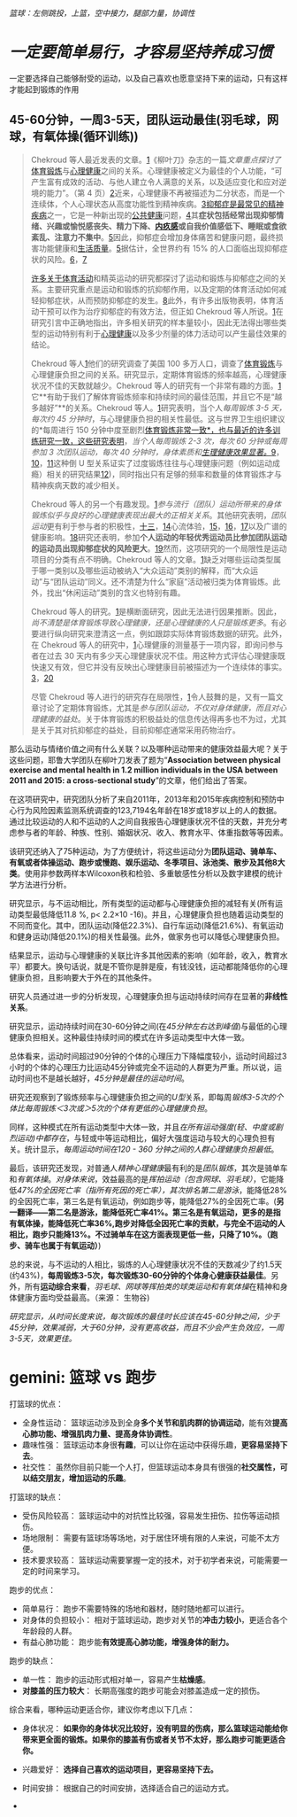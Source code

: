 *篮球：左侧跳投，上篮，空中接力，腿部力量，协调性*

# *一定要简单易行，才容易坚持养成习惯*

一定要选择自己能够耐受的运动，以及自己喜欢也愿意坚持下来的运动，只有这样才能起到锻炼的作用

## 45-60分钟，一周3-5天，团队运动最佳(羽毛球，网球，有氧体操(循环训练))

> Chekroud 等人最近发表的文章。[1](https://www.sciencedirect.com/science/article/pii/S2095254618301030?via%3Dihub#bib0001)《柳叶刀》杂志的一篇*文章重点探讨了*[体育锻炼](https://www.sciencedirect.com/topics/psychology/physical-exercise)与[心理健康](https://www.sciencedirect.com/topics/psychology/mental-health)之间的关系。心理健康被定义为最佳的个人功能，“可产生富有成效的活动、与他人建立令人满意的关系，以及适应变化和应对逆境的能力”。（第 4 页）[2](https://www.sciencedirect.com/science/article/pii/S2095254618301030?via%3Dihub#bib0002)近来，心理健康不再被描述为二分状态，而是一个连续体，个人心理状态从高度功能性到精神疾病。[3](https://www.sciencedirect.com/science/article/pii/S2095254618301030?via%3Dihub#bib0003)[抑郁症是最常见的精神疾病](https://www.sciencedirect.com/topics/medicine-and-dentistry/mental-disorder)之一，它是一种新出现的[公共健康](https://www.sciencedirect.com/topics/psychology/public-health)问题，[4](https://www.sciencedirect.com/science/article/pii/S2095254618301030?via%3Dihub#bib0004)其**症状包括经常出现抑郁情绪、兴趣或愉悦感丧失、精力下降、[内疚感](https://www.sciencedirect.com/topics/psychology/feelings-of-guilt)或自我价值感低下、睡眠或食欲紊乱、注意力不集中**。[5](https://www.sciencedirect.com/science/article/pii/S2095254618301030?via%3Dihub#bib0005)因此，抑郁症会增加身体痛苦和健康问题，最终损害功能健康和[生活质量](https://www.sciencedirect.com/topics/psychology/quality-of-life)。[5](https://www.sciencedirect.com/science/article/pii/S2095254618301030?via%3Dihub#bib0005)据估计，全世界约有 15% 的人口面临出现抑郁症状的风险。[6](https://www.sciencedirect.com/science/article/pii/S2095254618301030?via%3Dihub#bib0006)，[7](https://www.sciencedirect.com/science/article/pii/S2095254618301030?via%3Dihub#bib0007)
>
> [许多关于体育活动](https://www.sciencedirect.com/topics/psychology/physical-activity)和精英运动的研究都探讨了运动和锻炼与抑郁症之间的关系。主要研究重点是运动和锻炼的抗抑郁作用，以及定期的体育活动如何减轻抑郁症状，从而预防抑郁症的发生。[8](https://www.sciencedirect.com/science/article/pii/S2095254618301030?via%3Dihub#bib0008)此外，有许多出版物表明，体育活动干预可以作为治疗抑郁症的有效方法，但正如 Chekroud 等人所说。[1](https://www.sciencedirect.com/science/article/pii/S2095254618301030?via%3Dihub#bib0001)在研究引言中正确地指出，许多相关研究的样本量较小，因此无法得出哪些类型的运动特别有利于[心理健康](https://www.sciencedirect.com/topics/psychology/mental-health)以及多少剂量的体力活动可以产生最佳效果的结论。
>
> Chekroud 等人[1](https://www.sciencedirect.com/science/article/pii/S2095254618301030?via%3Dihub#bib0001)他们的研究调查了美国 100 多万人口，调查了[体育锻炼](https://www.sciencedirect.com/topics/psychology/physical-exercise)与心理健康负担之间的关系。研究显示，定期体育锻炼的频率越高，心理健康状况不佳的天数就越少。Chekroud 等人的研究有一个非常有趣的方面。[1](https://www.sciencedirect.com/science/article/pii/S2095254618301030?via%3Dihub#bib0001)它**有助于我们了解体育锻炼频率和持续时间的最佳范围，并且它不是“越多越好”**的关系。Chekroud 等人。[1](https://www.sciencedirect.com/science/article/pii/S2095254618301030?via%3Dihub#bib0001)研究表明，当个人*每周锻炼 3-5 天，每次约 45 分钟时*，与心理健康负担的相关性最低。这与世界卫生组织建议的*每周进行 150 分钟中度至剧烈[体育锻炼非常一致*，也与最近的许多训练研究一致，这些研究表明](https://www.sciencedirect.com/topics/psychology/physical-activity)，*当个人每周锻炼 2-3 次，每次 60 分钟或每周参加 3 次团队运动，每次 40 分钟时，身体素质和[生理健康效果显著。](https://www.sciencedirect.com/topics/psychology/physiological-health)*[9](https://www.sciencedirect.com/science/article/pii/S2095254618301030?via%3Dihub#bib0009)，[10](https://www.sciencedirect.com/science/article/pii/S2095254618301030?via%3Dihub#bib0010)，[11](https://www.sciencedirect.com/science/article/pii/S2095254618301030?via%3Dihub#bib0011)这种倒 U 型关系证实了过度锻炼往往与心理健康问题（例如运动成瘾）相关的研究结果[12](https://www.sciencedirect.com/science/article/pii/S2095254618301030?via%3Dihub#bib0012))，同时指出只有足够的频率和数量的体育锻炼才与精神疾病天数的减少相关。
>
> Chekroud 等人的另一个有趣发现。[1](https://www.sciencedirect.com/science/article/pii/S2095254618301030?via%3Dihub#bib0001)*参与流行（团队）运动所带来的身体锻炼似乎与良好的心理健康表现出最大的正相关关系*。其他研究表明，*团队运动*更有利于参与者的积极性，[十三](https://www.sciencedirect.com/science/article/pii/S2095254618301030?via%3Dihub#bib0013)，[14](https://www.sciencedirect.com/science/article/pii/S2095254618301030?via%3Dihub#bib0014)心流体验，[15](https://www.sciencedirect.com/science/article/pii/S2095254618301030?via%3Dihub#bib0015)，[16](https://www.sciencedirect.com/science/article/pii/S2095254618301030?via%3Dihub#bib0016)，[17](https://www.sciencedirect.com/science/article/pii/S2095254618301030?via%3Dihub#bib0017)以及广谱的健康影响。[18](https://www.sciencedirect.com/science/article/pii/S2095254618301030?via%3Dihub#bib0018)研究还表明，参加**个人运动的年轻优秀运动员比参加团队运动的运动员出现抑郁症状的风险更大**。[19](https://www.sciencedirect.com/science/article/pii/S2095254618301030?via%3Dihub#bib0019)然而，这项研究的一个局限性是运动项目的分类有点不明确。Chekroud 等人的文章。[1](https://www.sciencedirect.com/science/article/pii/S2095254618301030?via%3Dihub#bib0001)缺乏对哪些运动类型属于哪一类别以及哪些运动被纳入“大众运动”类别的解释，而“大众运动”与“团队运动”同义。还不清楚为什么“家庭”活动被归类为体育锻炼。此外，找出“休闲运动”类别的含义也特别有趣。
>
> Chekroud 等人的研究。[1](https://www.sciencedirect.com/science/article/pii/S2095254618301030?via%3Dihub#bib0001)是横断面研究，因此无法进行因果推断。因此，*尚不清楚是体育锻炼导致心理健康，还是心理健康的人只是锻炼更多*。有必要进行纵向研究来澄清这一点，例如跟踪实际体育锻炼数据的研究。此外，在 Chekroud 等人的研究中，[1](https://www.sciencedirect.com/science/article/pii/S2095254618301030?via%3Dihub#bib0001)心理健康的测量基于一项内容，即询问参与者在过去 30 天内有多少天心理健康状况不佳。用这种方式评估心理健康既快速又有效，但它并没有反映出心理健康目前被描述为一个连续体的事实。[3](https://www.sciencedirect.com/science/article/pii/S2095254618301030?via%3Dihub#bib0003)，[20](https://www.sciencedirect.com/science/article/pii/S2095254618301030?via%3Dihub#bib0020)
>
> 尽管 Chekroud 等人进行的研究存在局限性，[1](https://www.sciencedirect.com/science/article/pii/S2095254618301030?via%3Dihub#bib0001)令人鼓舞的是，又有一篇文章讨论了定期体育锻炼，尤其是*参与团队运动，不仅对身体健康，而且对心理健康的益处*。关于体育锻炼的积极益处的信息传达得再多也不为过，尤其是关于其对抗抑郁症的益处，目前抑郁症通常采用药物治疗。

那么运动与情绪价值之间有什么关联？以及哪种运动带来的健康效益最大呢？关于这些问题，耶鲁大学团队在柳叶刀发表了题为“**Association between physical exercise and mental health in 1.2 million individuals in the USA between 2011 and 2015: a cross-sectional study**”的文章，他们给出了答案。

在这项研究中，研究团队分析了来自2011年，2013年和2015年疾病控制和预防中心行为风险因素监测系统调查的123,7194名年龄在18岁或18岁以上的人的数据。通过比较运动的人和不运动的人之间自我报告心理健康状况不佳的天数，并充分考虑参与者的年龄、种族、性别、婚姻状况、收入、教育水平、体重指数等等因素。

该研究还纳入了75种运动，为了方便统计，将这些运动分为**团队运动、骑单车、有氧或者体操运动、跑步或慢跑、娱乐运动、冬季项目、泳池类、散步及其他8大类**。使用非参数两样本Wilcoxon秩和检验、多重敏感性分析以及数字建模的统计学方法进行分析。

研究显示，与不运动相比，所有类型的运动都与心理健康负担的减轻有关(所有运动类型最低降低11.8 %, p< 2.2×10 -16)。并且，心理健康负担也随着运动类型的不同而变化。其中，团队运动(降低22.3%)、自行车运动(降低21.6%)、有氧运动和健身运动(降低20.1%)的相关性最强。此外，做家务也可以降低心理健康负担。

结果显示，运动与心理健康的关联比许多其他因素的影响（如年龄，收入，教育水平）都要大。换句话说，就是不管你是胖是瘦，有钱没钱，运动都能降低你的心理健康负担，且影响要大于外在的其他条件。

研究人员通过进一步的分析发现，心理健康负担与运动持续时间存在显著的**非线性关系**。

研究显示，运动持续时间在30-60分钟之间(在*45分钟左右达到峰值*)与最低的心理健康负担相关。这种最佳持续时间的模式在许多运动类型中大体一致。

总体看来，运动时间超过90分钟的个体的心理压力下降幅度较小，运动时间超过3小时的个体的心理压力比运动45分钟或完全不运动的人群更为严重。所以说，运动时间也不是越长越好，*45分钟是最佳的运动时间*。

研究还观察到了锻炼频率与心理健康负担之间的*U型*关系，即每周*锻炼3-5次的个体比每周锻炼＜3次或＞5次的个体有更低的心理健康负担*。

同样，这种模式在所有运动类型中大体一致，并且*在所有运动强度(轻、中度或剧烈运动)中都存在*，与轻或中等运动相比，偏好大强度运动与较大的心理负担有关。统计显示，*每周运动时间在120 - 360 分钟之间的人群心理健康负担最低*。

最后，该研究还发现，对普通人*精神心理健康*最有利的是*团队锻炼*，其次是骑单车和*有氧体操*。*对身体来说*，效益最高的是*挥拍运动（包含网球、羽毛球）*，它能降低*47%*的全因死亡率（指所有死因的死亡率），其次排名第二是*游泳*，能降低28%的全因死亡率，第三名是有氧运动，例如跑步等，能降低27%的全因死亡率。(**另一翻译——第二名是游泳，能降低死亡率41%。第三名是有氧运动，更多的是指有氧体操，能降低死亡率36%,跑步对降低全因死亡率的贡献，与完全不运动的人相比，跑步只能降13%。不过骑单车在这方面表现更低一些，只降了10%。（跑步、骑车也属于有氧运动）**)

总的来说，与不运动的人相比，锻炼的人心理健康状况不佳的天数减少了约1.5天(约43%)，**每周锻炼3-5次，每次锻炼30-60分钟的个体身心健康获益最佳**。另外，所有**运动综合来看**，*羽毛球、网球等挥拍类的球类运动和有氧体操*在精神和身体健康方面均受益最高。（来源： 生物谷)

*研究显示，从时间长度来说，每次锻炼的最佳时长应该在45-60分钟之间，少于45分钟，效果减弱，大于60分钟，没有更高收益，而且不少会产生负效应，一周3-5天，效果更佳。*



# gemini: 篮球 vs 跑步

打篮球的优点：

- 全身性运动： 篮球运动涉及到全身**多个关节和肌肉群的协调运动**，能有效**提高心肺功能、增强肌肉力量、提高身体协调性**。
- 趣味性强： 篮球运动本身很**有趣**，可以让你在运动中获得乐趣，**更容易坚持下去**。
- 社交性： 虽然你目前只能一个人打，但篮球运动本身具有很强的**社交属性，可以结交朋友，增加运动的乐趣**。

打篮球的缺点：

- 受伤风险较高： 篮球运动中的对抗性比较强，容易发生扭伤、拉伤等运动损伤。
- 场地限制： 需要有篮球场等场地，对于居住环境有限的人来说，可能不太方便。
- 技术要求较高： 篮球运动需要掌握一定的技术，对于初学者来说，可能需要一定的时间来学习。

跑步的优点：

- 简单易行： 跑步不需要特殊的场地和器材，随时随地都可以进行。
- 对身体的负担较小： 相对于篮球运动，跑步对关节的**冲击力较小**，更适合各个年龄段的人群。
- 有益心肺功能： 跑步能**有效提高心肺功能，增强身体的耐力。**

跑步的缺点：

- 单一性： 跑步的运动形式相对单一，容易产生**枯燥感**。
- **对膝盖的压力较大**： 长期高强度的跑步可能会对膝盖造成一定的损伤。

综合来看，哪种运动更适合你，建议你考虑以下几点：

- 身体状况： **如果你的身体状况比较好，没有明显的伤病，那么篮球运动能给你带来更全面的锻炼。如果你的膝盖有伤或者关节不太好，那么跑步可能更适合你。**
- 兴趣爱好： **选择自己喜欢的运动项目，更容易坚持下去。**
- 时间安排： 根据自己的时间安排，选择适合自己的运动方式。

- 